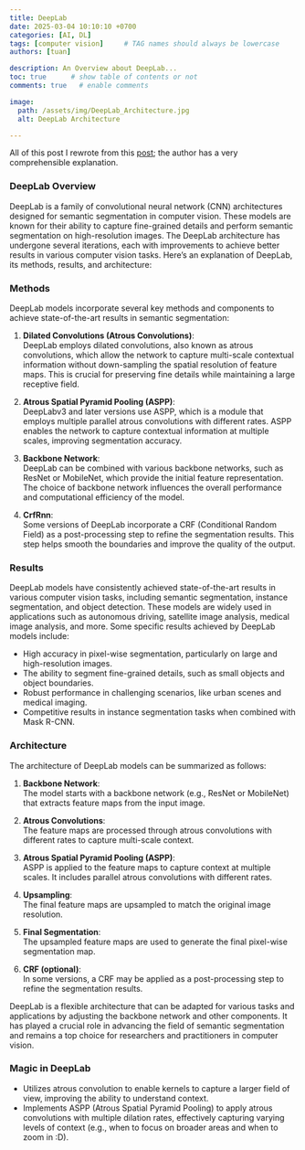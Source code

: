 ```yaml
---
title: DeepLab
date: 2025-03-04 10:10:10 +0700
categories: [AI, DL]
tags: [computer vision]     # TAG names should always be lowercase
authors: [tuan]

description: An Overview about DeepLab...
toc: true      # show table of contents or not
comments: true   # enable comments

image:
  path: /assets/img/DeepLab_Architecture.jpg
  alt: DeepLab Architecture

---
```


All of this post I rewrote from this [post](https://medium.com/@saba99/deeplab-095f387f891f); the author has a very comprehensible explanation.  

<!-- ![img-description](/assets/img/DeepLab_Architecture.jpg)
_DeepLab Architecture_ -->

<!-- ![Desktop View](/assets/img/DeepLab_Architecture.jpg){: w="700" h="400" }
<img src="/assets/img/DeepLab_Architecture.jpg"> -->


### DeepLab Overview

DeepLab is a family of convolutional neural network (CNN) architectures designed for semantic segmentation in computer vision. These models are known for their ability to capture fine-grained details and perform semantic segmentation on high-resolution images. The DeepLab architecture has undergone several iterations, each with improvements to achieve better results in various computer vision tasks. Here’s an explanation of DeepLab, its methods, results, and architecture:  

### Methods

DeepLab models incorporate several key methods and components to achieve state-of-the-art results in semantic segmentation:  

1. **Dilated Convolutions (Atrous Convolutions)**:  
   DeepLab employs dilated convolutions, also known as atrous convolutions, which allow the network to capture multi-scale contextual information without down-sampling the spatial resolution of feature maps. This is crucial for preserving fine details while maintaining a large receptive field.  

2. **Atrous Spatial Pyramid Pooling (ASPP)**:  
   DeepLabv3 and later versions use ASPP, which is a module that employs multiple parallel atrous convolutions with different rates. ASPP enables the network to capture contextual information at multiple scales, improving segmentation accuracy.  

3. **Backbone Network**:  
   DeepLab can be combined with various backbone networks, such as ResNet or MobileNet, which provide the initial feature representation. The choice of backbone network influences the overall performance and computational efficiency of the model.  

4. **CrfRnn**:  
   Some versions of DeepLab incorporate a CRF (Conditional Random Field) as a post-processing step to refine the segmentation results. This step helps smooth the boundaries and improve the quality of the output.  

### Results

DeepLab models have consistently achieved state-of-the-art results in various computer vision tasks, including semantic segmentation, instance segmentation, and object detection. These models are widely used in applications such as autonomous driving, satellite image analysis, medical image analysis, and more. Some specific results achieved by DeepLab models include:  

- High accuracy in pixel-wise segmentation, particularly on large and high-resolution images.  
- The ability to segment fine-grained details, such as small objects and object boundaries.  
- Robust performance in challenging scenarios, like urban scenes and medical imaging.  
- Competitive results in instance segmentation tasks when combined with Mask R-CNN.  


### Architecture

The architecture of DeepLab models can be summarized as follows:  

1. **Backbone Network**:  
   The model starts with a backbone network (e.g., ResNet or MobileNet) that extracts feature maps from the input image.  

2. **Atrous Convolutions**:  
   The feature maps are processed through atrous convolutions with different rates to capture multi-scale context.  

3. **Atrous Spatial Pyramid Pooling (ASPP)**:  
   ASPP is applied to the feature maps to capture context at multiple scales. It includes parallel atrous convolutions with different rates.  

4. **Upsampling**:  
   The final feature maps are upsampled to match the original image resolution.  

5. **Final Segmentation**:  
   The upsampled feature maps are used to generate the final pixel-wise segmentation map.  

6. **CRF (optional)**:  
   In some versions, a CRF may be applied as a post-processing step to refine the segmentation results.  


DeepLab is a flexible architecture that can be adapted for various tasks and applications by adjusting the backbone network and other components. It has played a crucial role in advancing the field of semantic segmentation and remains a top choice for researchers and practitioners in computer vision.

### Magic in DeepLab
- Utilizes atrous convolution to enable kernels to capture a larger field of view, improving the ability to understand context.  
- Implements ASPP (Atrous Spatial Pyramid Pooling) to apply atrous convolutions with multiple dilation rates, effectively capturing varying levels of context (e.g., when to focus on broader areas and when to zoom in :D).
